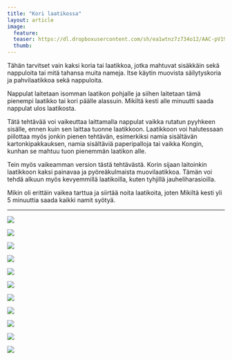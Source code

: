 ```yaml
---
title: "Kori laatikossa"
layout: article
image:
  feature:
  teaser: https://dl.dropboxusercontent.com/sh/ea1wtnz7z734o12/AAC-pV19GYO5KXyejrM7HBhva/aktivointi/kori-laatikossa/DSC45276-245px.jpg
  thumb:
---
```


Tähän tarvitset vain kaksi koria tai laatikkoa, jotka mahtuvat sisäkkäin sekä nappuloita tai mitä tahansa muita nameja. Itse käytin muovista säilytyskoria ja pahvilaatikkoa sekä nappuloita.

Nappulat laitetaan isomman laatikon pohjalle ja siihen laitetaan tämä pienempi laatikko tai kori päälle alassuin. Mikiltä kesti alle minuutti saada nappulat ulos laatikosta.

Tätä tehtävää voi vaikeuttaa laittamalla nappulat vaikka rutatun pyyhkeen sisälle, ennen kuin sen laittaa tuonne laatikkoon. Laatikkoon voi halutessaan piilottaa myös jonkin pienen tehtävän, esimerkiksi namia sisältävän kartonkipakkauksen, namia sisältäviä paperipalloja tai vaikka Kongin, kunhan se mahtuu tuon pienemmän laatikon alle.

Tein myös vaikeamman version tästä tehtävästä. Korin sijaan laitoinkin laatikkoon kaksi painavaa ja pyöreäkulmaista muovilaatikkoa. Tämän voi tehdä alkuun myös kevyemmillä laatikoilla, kuten tyhjillä jauheliharasioilla.

Mikin oli erittäin vaikea tarttua ja siirtää noita laatikoita, joten Mikiltä kesti yli 5 minuuttia saada kaikki namit syötyä.

---

[![](https://dl.dropboxusercontent.com/sh/ea1wtnz7z734o12/AADbhqlNsdFies1-08V0KF2pa/aktivointi/kori-laatikossa/DSC45195-800px.jpg)](https://dl.dropboxusercontent.com/sh/ea1wtnz7z734o12/AACMYciivTwZ9yIqc9LleJD_a/aktivointi/kori-laatikossa/DSC45195.jpg)

[![](https://dl.dropboxusercontent.com/sh/ea1wtnz7z734o12/AABtRrrnNWxSUZ4bASw11_dHa/aktivointi/kori-laatikossa/DSC45080-800px.jpg)](https://dl.dropboxusercontent.com/sh/ea1wtnz7z734o12/AABccIiqFXi-umneBIMJM4DVa/aktivointi/kori-laatikossa/DSC45080.jpg)

[![](https://dl.dropboxusercontent.com/sh/ea1wtnz7z734o12/AAAn5ujXQyudjcDcedVuAiHha/aktivointi/kori-laatikossa/DSC45152-800px.jpg)](https://dl.dropboxusercontent.com/sh/ea1wtnz7z734o12/AAAw6SvGLrOp4KoHqyKCoqsUa/aktivointi/kori-laatikossa/DSC45152.jpg)

[![](https://dl.dropboxusercontent.com/sh/ea1wtnz7z734o12/AACZEDPr10UR6CTZLB4Ve6v1a/aktivointi/kori-laatikossa/DSC45154-800px.jpg)](https://dl.dropboxusercontent.com/sh/ea1wtnz7z734o12/AAC_XQ33rBwTGKxHFiY9RIcoa/aktivointi/kori-laatikossa/DSC45154.jpg)

[![](https://dl.dropboxusercontent.com/sh/ea1wtnz7z734o12/AAC_WySGy-VCMNOB4o6voP_ia/aktivointi/kori-laatikossa/DSC45181-800px.jpg)](https://dl.dropboxusercontent.com/sh/ea1wtnz7z734o12/AADB_8UiaUvW5EnkMR1yM3Dka/aktivointi/kori-laatikossa/DSC45181.jpg)

[![](https://dl.dropboxusercontent.com/sh/ea1wtnz7z734o12/AAB5ho08Q_RcgW72XCLKW8HIa/aktivointi/kori-laatikossa/DSC45228-800px.jpg)](https://dl.dropboxusercontent.com/sh/ea1wtnz7z734o12/AACjciHTUAbkfIi9dcUf03Gla/aktivointi/kori-laatikossa/DSC45228.jpg)

[![](https://dl.dropboxusercontent.com/sh/ea1wtnz7z734o12/AACwgMRS6DRdCpaN4jioIDi3a/aktivointi/kori-laatikossa/DSC45276-800px.jpg)](https://dl.dropboxusercontent.com/sh/ea1wtnz7z734o12/AAAj0yTJW1REOCtMnGne7F0Ta/aktivointi/kori-laatikossa/DSC45276.jpg)

[![](https://dl.dropboxusercontent.com/sh/ea1wtnz7z734o12/AADAVrrwAPKSkygeG88yMeo6a/aktivointi/kori-laatikossa/DSC48671-800px.jpg)](https://dl.dropboxusercontent.com/sh/ea1wtnz7z734o12/AADBBKSB5TbKE85U9dmfeKj5a/aktivointi/kori-laatikossa/DSC48671.jpg)

[![](https://dl.dropboxusercontent.com/sh/ea1wtnz7z734o12/AAD4OqFkdKXATtv9MTiNdx2-a/aktivointi/kori-laatikossa/DSC48676-800px.jpg)](https://dl.dropboxusercontent.com/sh/ea1wtnz7z734o12/AACNMGmDkMBOKwff_-qwg-jca/aktivointi/kori-laatikossa/DSC48676.jpg)

[![](https://dl.dropboxusercontent.com/sh/ea1wtnz7z734o12/AACUn0-40IzSGdv_5OiYDCgna/aktivointi/kori-laatikossa/DSC48732-800px.jpg)](https://dl.dropboxusercontent.com/sh/ea1wtnz7z734o12/AACMBuGciw08gcjhOAV17psSa/aktivointi/kori-laatikossa/DSC48732.jpg)

[![](https://dl.dropboxusercontent.com/sh/ea1wtnz7z734o12/AADXEmBG0N4w4RRL189pUVWza/aktivointi/kori-laatikossa/DSC48682-800px.jpg)](https://dl.dropboxusercontent.com/sh/ea1wtnz7z734o12/AADX7lUF4XOnoFPbB7Ba4K9pa/aktivointi/kori-laatikossa/DSC48682.jpg)
